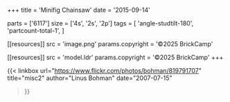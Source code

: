 +++
title = 'Minifig Chainsaw'
date  = '2015-09-14'

parts = ['6117']
size  = ['4s', '2s', '2p']
tags  = [
  'angle-studtilt-180',
  'partcount-total-1',
]

[[resources]]
src              = 'image.png'
params.copyright = '©2025 BrickCamp'

[[resources]]
src              = 'model.ldr'
params.copyright = '©2025 BrickCamp'
+++

{{< linkbox
    url="https://www.flickr.com/photos/bohman/819791707"
    title="misc2"
    author="Linus Bohman"
    date="2007-07-15"
>}}
